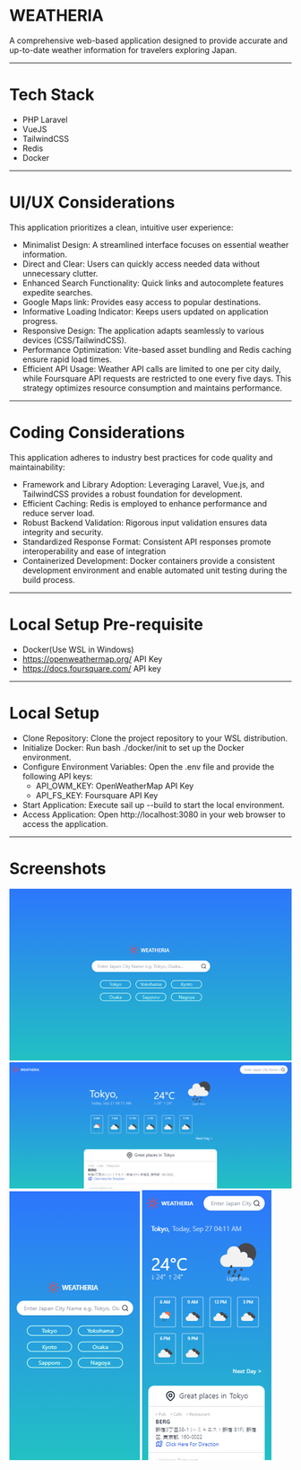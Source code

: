 # WEATHERIA

A comprehensive web-based application designed to provide accurate and up-to-date weather information for travelers exploring Japan.

---

# Tech Stack

-   PHP Laravel
-   VueJS
-   TailwindCSS
-   Redis
-   Docker

---

# UI/UX Considerations

This application prioritizes a clean, intuitive user experience:

-   Minimalist Design: A streamlined interface focuses on essential weather information.
-   Direct and Clear: Users can quickly access needed data without unnecessary clutter.
-   Enhanced Search Functionality: Quick links and autocomplete features expedite searches.
-   Google Maps link: Provides easy access to popular destinations.
-   Informative Loading Indicator: Keeps users updated on application progress.
-   Responsive Design: The application adapts seamlessly to various devices (CSS/TailwindCSS).
-   Performance Optimization: Vite-based asset bundling and Redis caching ensure rapid load times.
-   Efficient API Usage: Weather API calls are limited to one per city daily, while Foursquare API requests are restricted to one every five days. This strategy optimizes resource consumption and maintains performance.

---

# Coding Considerations

This application adheres to industry best practices for code quality and maintainability:

-   Framework and Library Adoption: Leveraging Laravel, Vue.js, and TailwindCSS provides a robust foundation for development.
-   Efficient Caching: Redis is employed to enhance performance and reduce server load.
-   Robust Backend Validation: Rigorous input validation ensures data integrity and security.
-   Standardized Response Format: Consistent API responses promote interoperability and ease of integration
-   Containerized Development: Docker containers provide a consistent development environment and enable automated unit testing during the build process.

---

# Local Setup Pre-requisite

-   Docker(Use WSL in Windows)
-   https://openweathermap.org/ API Key
-   https://docs.foursquare.com/ API key

---

# Local Setup

-   Clone Repository: Clone the project repository to your WSL distribution.
-   Initialize Docker: Run bash ./docker/init to set up the Docker environment.
-   Configure Environment Variables: Open the .env file and provide the following API keys:
    -   API_OWM_KEY: OpenWeatherMap API Key
    -   API_FS_KEY: Foursquare API Key
-   Start Application: Execute sail up --build to start the local environment.
-   Access Application: Open http://localhost:3080 in your web browser to access the application.

---

# Screenshots

![alt text](https://github.com/leopaulo/weatheria/blob/main/public/sample/homepage_desktop.png?raw=true)
![alt text](https://github.com/leopaulo/weatheria/blob/main/public/sample/search_desktop.png?raw=true)
![alt text](https://github.com/leopaulo/weatheria/blob/main/public/sample/homepage_mobile.png?raw=true)
![alt text](https://github.com/leopaulo/weatheria/blob/main/public/sample/search_mobile.png?raw=true)
